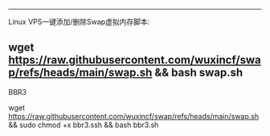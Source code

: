 -------------------------------------------------------------------------------------------
Linux VPS一键添加/删除Swap虚拟内存脚本:

wget https://raw.githubusercontent.com/wuxincf/swap/refs/heads/main/swap.sh && bash swap.sh
-------------------------------------------------------------------------------------------
BBR3

wget https://raw.githubusercontent.com/wuxincf/swap/refs/heads/main/swap.sh && sudo chmod +x bbr3.ssh && bash bbr3.sh
